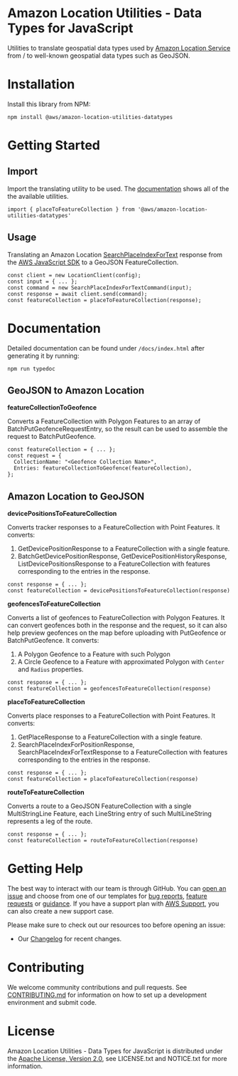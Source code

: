 # Amazon Location Utilities - Data Types for JavaScript

Utilities to translate geospatial data types used by [Amazon Location Service](https://aws.amazon.com/location/) from / to well-known geospatial data types such as GeoJSON.

# Installation

Install this library from NPM:

```
npm install @aws/amazon-location-utilities-datatypes
```

# Getting Started

## Import

Import the translating utility to be used. The [documentation](#documentation) shows all of the the available utilities.

```
import { placeToFeatureCollection } from '@aws/amazon-location-utilities-datatypes'
```

## Usage

Translating an Amazon Location [SearchPlaceIndexForText](https://docs.aws.amazon.com/location/latest/APIReference/API_SearchPlaceIndexForText.html) response from the [AWS JavaScript SDK](https://github.com/aws/aws-sdk-js-v3) to a GeoJSON FeatureCollection.

```
const client = new LocationClient(config);
const input = { ... };
const command = new SearchPlaceIndexForTextCommand(input);
const response = await client.send(command);
const featureCollection = placeToFeatureCollection(response);
```

# Documentation

Detailed documentation can be found under `/docs/index.html` after generating it by running:

```
npm run typedoc
```

## GeoJSON to Amazon Location

**featureCollectionToGeofence**

Converts a FeatureCollection with Polygon Features to an array of BatchPutGeofenceRequestEntry, so the result can be used to assemble the request to BatchPutGeofence.

```
const featureCollection = { ... };
const request = {
  CollectionName: "<Geofence Collection Name>",
  Entries: featureCollectionToGeofence(featureCollection),
};
```

## Amazon Location to GeoJSON

**devicePositionsToFeatureCollection**

Converts tracker responses to a FeatureCollection with Point Features. It converts:

1. GetDevicePositionResponse to a FeatureCollection with a single feature.
2. BatchGetDevicePositionResponse, GetDevicePositionHistoryResponse, ListDevicePositionsResponse to a FeatureCollection with features corresponding to the entries in the response.

```
const response = { ... };
const featureCollection = devicePositionsToFeatureCollection(response)
```

**geofencesToFeatureCollection**

Converts a list of geofences to FeatureCollection with Polygon Features. It can convert geofences both in the response and the request, so it can also help preview geofences on the map before uploading with PutGeofence or BatchPutGeofence. It converts:

1. A Polygon Geofence to a Feature with such Polygon
2. A Circle Geofence to a Feature with approximated Polygon with `Center` and `Radius` properties.

```
const response = { ... };
const featureCollection = geofencesToFeatureCollection(response)
```

**placeToFeatureCollection**

Converts place responses to a FeatureCollection with Point Features. It converts:

1. GetPlaceResponse to a FeatureCollection with a single feature.
2. SearchPlaceIndexForPositionResponse, SearchPlaceIndexForTextResponse to a FeatureCollection with features corresponding to the entries in the response.

```
const response = { ... };
const featureCollection = placeToFeatureCollection(response)
```

**routeToFeatureCollection**

Converts a route to a GeoJSON FeatureCollection with a single MultiStringLine Feature, each LineString entry of such MultiLineString represents a leg of the route.

```
const response = { ... };
const featureCollection = routeToFeatureCollection(response)
```

# Getting Help

The best way to interact with our team is through GitHub.
You can [open an issue](https://github.com/aws-geospatial/amazon-location-utilities-datatypes-js/issues/new/choose) and choose from one of our templates for
[bug reports](https://github.com/aws-geospatial/amazon-location-utilities-datatypes-js/issues/new?assignees=&labels=bug%2C+needs-triage&template=---bug-report.md&title=),
[feature requests](https://github.com/aws-geospatial/amazon-location-utilities-datatypes-js/issues/new?assignees=&labels=feature-request&template=---feature-request.md&title=)
or [guidance](https://github.com/aws-geospatial/amazon-location-utilities-datatypes-js/issues/new?assignees=&labels=guidance%2C+needs-triage&template=---questions---help.md&title=).
If you have a support plan with [AWS Support](https://aws.amazon.com/premiumsupport/), you can also create a new support case.

Please make sure to check out our resources too before opening an issue:

- Our [Changelog](https://github.com/aws-geospatial/amazon-location-utilities-datatypes-js/blob/master/CHANGELOG.md) for recent changes.

# Contributing

We welcome community contributions and pull requests. See [CONTRIBUTING.md](https://github.com/aws-geospatial/amazon-location-utilities-datatypes-js/blob/master/CONTRIBUTING.md) for information on how to set up a development environment and submit code.

# License

Amazon Location Utilities - Data Types for JavaScript is distributed under the
[Apache License, Version 2.0](http://www.apache.org/licenses/LICENSE-2.0),
see LICENSE.txt and NOTICE.txt for more information.
